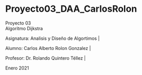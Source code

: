 # Proyecto03_DAA_CarlosRolon
Proyecto 03  
  Algoritmo Dijkstra 

  Asignatura:  Analisis y Diseño de Algortimos  |

  Alumno: Carlos Alberto Rolon Gonzalez         |

  Profesor: Dr. Rolando Quintero Téllez         |

  Enero 2021
